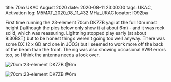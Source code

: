 title: 70m UKAC August 2020
date: 2020-08-11 23:00:00
tags: UKAC, Activation
log: M5MAT_2020_08_11_432 MHz_UKAC
locator: IO92ba

First time running the 23-element 70cm DK7ZB yagi at the full 10m mast height ()although the pics below only show it at about 6m) - and it was rock solid, which was reassuring. Lightning stopped play early (at about 9:30BST) but to be honest things weren't going too well anyway. There was some DX (2 x GD and one in JO03) but I seemed to work more off the back of the beam than the front. The rig was also showing occasional SWR errors too, so I think the antenna needs a look over.

![70cm 23-element DK7ZB @6m](/media/images/UKAC-70cm-Aug-2020-1.jpg "70cm 23-element DK7ZB @6m")

![70cm 23-element DK7ZB @6m](/media/images/UKAC-70cm-Aug-2020-2.jpg "70cm 23-element DK7ZB @6m")
